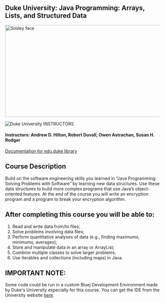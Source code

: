 ## Duke University: Java Programming: Arrays, Lists, and Structured Data

<img src="https://users.cs.duke.edu/~qiangcao/qiang_pics/duke_logo_6.png" alt="Smiley face" height="300" width="600">

![Duke University](http://i.imgur.com/Qktqnu1.png) INSTRUCTORS
#### Instructors: Andrew D. Hilton, Robert Duvall, Owen Astrachan, Susan H. Rodger

[Documentation for edu.duke library](http://www.dukelearntoprogram.com/course2/doc/)

## Course Description

Build on the software engineering skills you learned in “Java Programming: Solving Problems with Software” by learning new data structures. Use these data structures to build more complex programs that use Java’s object-oriented features. At the end of the course you will write an encryption program and a program to break your encryption algorithm.

## After completing this course you will be able to:

1. Read and write data from/to files;
2. Solve problems involving data files;
3. Perform quantitative analyses of data (e.g., finding maximums, minimums, averages); 
4. Store and manipulate data in an array or ArrayList;
5. Combine multiple classes to solve larger problems;
6. Use iterables and collections (including maps) in Java.

## IMPORTANT NOTE:

Some code could be run in a custom Bluej Development Environment made by Duke's University especially for this course. You can get the IDE from the University website <a href="http://www.dukelearntoprogram.com/downloads/bluej.php?course=2">here</a>.